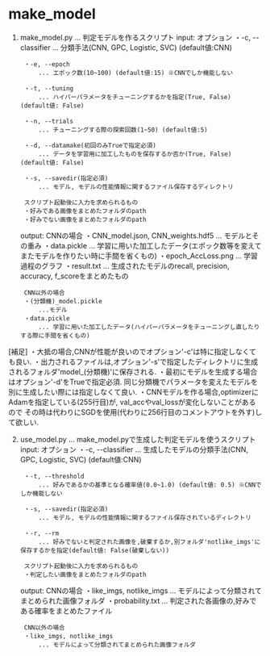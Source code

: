 # make_model

1. make_model.py ... 判定モデルを作るスクリプト
    input: 
        オプション
        ・-c, --classifier
            ... 分類手法(CNN, GPC, Logistic, SVC) (default値:CNN)

        ・-e, --epoch
            ... エポック数(10~100) (default値:15) ※CNNでしか機能しない

        ・-t, --tuning
            ... ハイパーパラメータをチューニングするかを指定(True, False) (default値: False)

        ・-n, --trials
            ... チューニングする際の探索回数(1~50) (default値:5)

        ・-d, --datamake(初回のみTrueで指定必須)
            ... データを学習用に加工したものを保存するか否か(True, False) (default値: False)

        ・-s, --savedir(指定必須)
            ... モデル, モデルの性能情報に関するファイル保存するディレクトリ

        スクリプト起動後に入力を求められるもの
        ・好みである画像をまとめたフォルダのpath
        ・好みでない画像をまとめたフォルダのpath

    output:
        CNNの場合
        ・CNN_model.json, CNN_weights.hdf5
            ... モデルとその重み
        ・data.pickle
            ... 学習に用いた加工したデータ(エポック数等を変えてまたモデルを作りたい時に手間を省くもの)
        ・epoch_AccLoss.png
            ... 学習過程のグラフ
        ・result.txt
            ... 生成されたモデルのrecall, precision, accuracy, f_scoreをまとめたもの

        CNN以外の場合
        ・(分類機)_model.pickle
            ...モデル
        ・data.pickle
            ... 学習に用いた加工したデータ(ハイパーパラメータをチューニングし直したりする際に手間を省くもの)

[補足]
・大抵の場合,CNNが性能が良いのでオプション'-c'は特に指定しなくても良い.
・出力されるファイルは,オプション'-s'で指定したディレクトリに生成されるフォルダ'model_(分類機)'に保存される.
・最初にモデルを生成する場合はオプション'-d'をTrueで指定必須. 同じ分類機でパラメータを変えたモデルを別に生成したい際には指定しなくて良い.
・CNNモデルを作る場合,optimizerにAdamを指定している(255行目)が, val_accやval_lossが変化しないことがあるので
 その時は代わりにSGDを使用(代わりに256行目のコメントアウトを外す)して欲しい.


2. use_model.py ... make_model.pyで生成した判定モデルを使うスクリプト
    input: 
        オプション
        ・-c, --classifier
            ... 生成したモデルの分類手法(CNN, GPC, Logistic, SVC) (default値:CNN)

        ・-t, --threshold
            ... 好みであるかの基準となる確率値(0.0~1.0) (default値: 0.5) ※CNNでしか機能しない

        ・-s, --savedir(指定必須)
            ... モデル, モデルの性能情報に関するファイル保存されているディレクトリ

        ・-r, --rm
            ... 好みでないと判定された画像を,破棄するか,別フォルダ'notlike_imgs'に保存するかを指定(default値: False(破棄しない))

        スクリプト起動後に入力を求められるもの
        ・判定したい画像をまとめたフォルダのpath

    output:
        CNNの場合
        ・like_imgs, notlike_imgs
            ... モデルによって分類されてまとめられた画像フォルダ
        ・probability.txt
            ... 判定された各画像の,好みである確率をまとめたファイル

        CNN以外の場合
        ・like_imgs, notlike_imgs
            ... モデルによって分類されてまとめられた画像フォルダ
